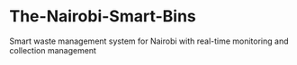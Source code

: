 # The-Nairobi-Smart-Bins
Smart waste management system for Nairobi with real-time monitoring and collection management
